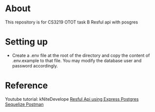 # About

This repository is for CS3219 OTOT task B Resful api with posgres

# Setting up

* Create a .env file at the root of the directory and copy the content of .env.example to that file. You may modify the database user and password accordingly.


# Reference

Youtube tutorial: kNiteDevelope [Resful Api using Express Postgres Sequelize Postman](https://www.youtube.com/channel/UCfMvWXzagLegj-xxEeVkUcQ)
